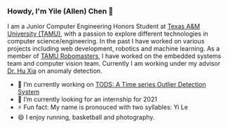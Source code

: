### Howdy, I'm Yile (Allen) Chen 👋

I am a Junior Computer Engineering Honors Student at [Texas A&M University (TAMU)](https://www.tamu.edu/), with a passion to explore different technologies in computer science/engineering. In the past I have worked on various projects including web development, robotics and machine learning. As a member of [TAMU Robomasters](https://www.tamurobomasters.com/), I have worked on the embedded systems team and computer vision team. Currently I am working under my advisor [Dr. Hu Xia](https://people.engr.tamu.edu/xiahu/index.html) on anomaly detection. 

<!--
**YileAllenChen1/YileAllenChen1** is a ✨ _special_ ✨ repository because its `README.md` (this file) appears on your GitHub profile.

Here are some ideas to get you started:

- 🔭 I’m currently working on 
- 🌱 I’m currently learning ...
- 👯 I’m looking to collaborate on ...
- 🤔 I’m looking for help with ...
- 💬 Ask me about ...
- 📫 How to reach me: ...
- 😄 Pronouns: ...
- ⚡ Fun fact: ...
-->

- 🔭 I’m currently working on [TODS: A Time series Outlier Detection System](https://github.com/datamllab/tods)
- 🌱 I’m currently looking for an internship for 2021
- ⚡ Fun fact: My name is pronouced with two syllables: Yi Le
- 😄 I enjoy running, basketball and photography.
